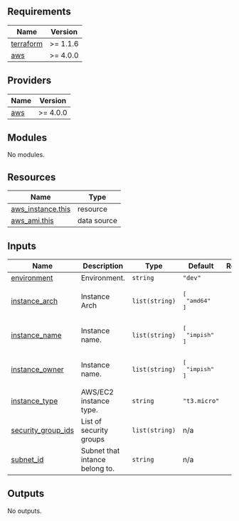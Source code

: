 <!-- BEGIN_TF_DOCS -->
## Requirements

| Name | Version |
|------|---------|
| <a name="requirement_terraform"></a> [terraform](#requirement\_terraform) | >= 1.1.6 |
| <a name="requirement_aws"></a> [aws](#requirement\_aws) | >= 4.0.0 |

## Providers

| Name | Version |
|------|---------|
| <a name="provider_aws"></a> [aws](#provider\_aws) | >= 4.0.0 |

## Modules

No modules.

## Resources

| Name | Type |
|------|------|
| [aws_instance.this](https://registry.terraform.io/providers/hashicorp/aws/latest/docs/resources/instance) | resource |
| [aws_ami.this](https://registry.terraform.io/providers/hashicorp/aws/latest/docs/data-sources/ami) | data source |

## Inputs

| Name | Description | Type | Default | Required |
|------|-------------|------|---------|:--------:|
| <a name="input_environment"></a> [environment](#input\_environment) | Environment. | `string` | `"dev"` | no |
| <a name="input_instance_arch"></a> [instance\_arch](#input\_instance\_arch) | Instance Arch | `list(string)` | <pre>[<br>  "amd64"<br>]</pre> | no |
| <a name="input_instance_name"></a> [instance\_name](#input\_instance\_name) | Instance name. | `list(string)` | <pre>[<br>  "impish"<br>]</pre> | no |
| <a name="input_instance_owner"></a> [instance\_owner](#input\_instance\_owner) | Instance name. | `list(string)` | <pre>[<br>  "impish"<br>]</pre> | no |
| <a name="input_instance_type"></a> [instance\_type](#input\_instance\_type) | AWS/EC2 instance type. | `string` | `"t3.micro"` | no |
| <a name="input_security_group_ids"></a> [security\_group\_ids](#input\_security\_group\_ids) | List of security groups | `list(string)` | n/a | yes |
| <a name="input_subnet_id"></a> [subnet\_id](#input\_subnet\_id) | Subnet that intance belong to. | `string` | n/a | yes |

## Outputs

No outputs.
<!-- END_TF_DOCS -->